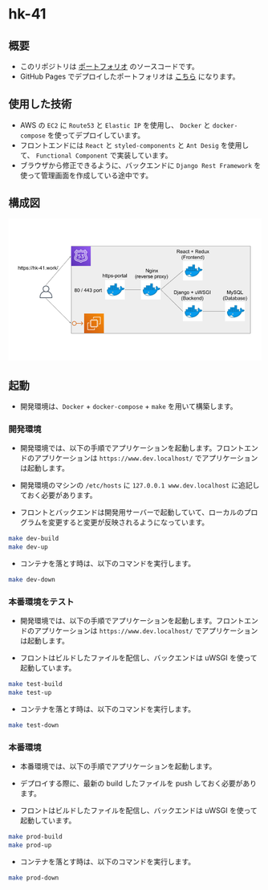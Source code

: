 # hk-41

## 概要

- このリポジトリは [ポートフォリオ](https://hk-41.work/) のソースコードです。
- GitHub Pages でデプロイしたポートフォリオは [こちら](dilmnqvovpnmlib.github.io/dilmnqvovpnmlib/) になります。

## 使用した技術

- AWS の `EC2` に `Route53` と `Elastic IP` を使用し、 `Docker` と `docker-compose` を使ってデプロイしています。
- フロントエンドには `React` と `styled-components` と `Ant Desig` を使用して、 `Functional Component` で実装しています。
- ブラウザから修正できるように、バックエンドに `Django Rest Framework` を使って管理画面を作成している途中です。

## 構成図

![構成図](hk-41.png)

## 起動

- 開発環境は、`Docker` + `docker-compose` + `make` を用いて構築します。

### 開発環境

- 開発環境では、以下の手順でアプリケーションを起動します。フロントエンドのアプリケーションは `https://www.dev.localhost/` でアプリケーションは起動します。
- 開発環境のマシンの `/etc/hosts` に `127.0.0.1 www.dev.localhost` に追記しておく必要があります。

- フロントとバックエンドは開発用サーバーで起動していて、ローカルのプログラムを変更すると変更が反映されるようになっています。

```bash
make dev-build
make dev-up
```

- コンテナを落とす時は、以下のコマンドを実行します。

```bash
make dev-down
```

### 本番環境をテスト

- 開発環境では、以下の手順でアプリケーションを起動します。フロントエンドのアプリケーションは `https://www.dev.localhost/` でアプリケーションは起動します。

- フロントはビルドしたファイルを配信し、バックエンドは uWSGI を使って起動しています。

```bash
make test-build
make test-up
```

- コンテナを落とす時は、以下のコマンドを実行します。

```bash
make test-down
```

### 本番環境

- 本番環境では、以下の手順でアプリケーションを起動します。
- デプロイする際に、最新の build したファイルを push しておく必要があります。

- フロントはビルドしたファイルを配信し、バックエンドは uWSGI を使って起動しています。

```bash
make prod-build
make prod-up
```

- コンテナを落とす時は、以下のコマンドを実行します。

```bash
make prod-down
```
